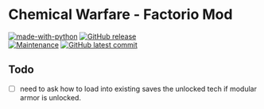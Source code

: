 # Chemical Warfare - Factorio Mod
[![made-with-python](https://img.shields.io/badge/Made%20with-Lua-13008F.svg)](https://www.python.org/)
 [![GitHub release](https://img.shields.io/github/release/Redart15/lootbox)](https://GitHub.com/Redart15/chemical-warfare/releases/)\
[![Maintenance](https://img.shields.io/badge/Maintained%3F-yes-green.svg)](https://GitHub.com/Redart15/chemical-warfare/graphs/commit-activity)
[![GitHub latest commit](https://badgen.net/github/last-commit/Redart15/chemical-warfare)](https://GitHub.com/Redart15/chemical-warfare/commit/)

## Todo
- [ ] need to ask how to load into existing saves the unlocked tech if modular armor is unlocked.
